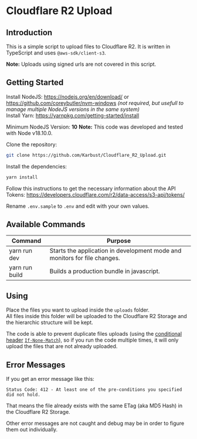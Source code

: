 # Cloudflare R2 Upload

## Introduction

This is a simple script to upload files to Cloudflare R2. It is written in TypeScript and uses `@aws-sdk/client-s3`.

**Note:** Uploads using signed urls are not covered in this script.

## Getting Started

Install NodeJS: https://nodejs.org/en/download/ or https://github.com/coreybutler/nvm-windows _(not required, but usefull to manage multiple NodeJS versions in the same system)_\
Install Yarn: https://yarnpkg.com/getting-started/install

Minimum NodeJS Version: **10**
**Note:** This code was developed and tested with Node v18.10.0.

Clone the repository:
```bash
git clone https://github.com/Karbust/Cloudflare_R2_Upload.git
```
Install the dependencies:

```bash
yarn install
```

Follow this instructions to get the necessary information about the API Tokens: https://developers.cloudflare.com/r2/data-access/s3-api/tokens/

Rename `.env.sample` to `.env` and edit with your own values.

## Available Commands

| Command                 | Purpose                                                                   |
|-------------------------|---------------------------------------------------------------------------|
| yarn run dev            | Starts the application in development mode and monitors for file changes. |
| yarn run build          | Builds a production bundle in javascript.                                 |

## Using

Place the files you want to upload inside the `uploads` folder. \
All files inside this folder will be uploaded to the Cloudflare R2 Storage and the hierarchic structure will be kept.

The code is able to prevent duplicate files uploads (using the [conditional header](https://developer.mozilla.org/en-US/docs/Web/HTTP/Conditional_requests) [`If-None-Match`](https://developer.mozilla.org/en-US/docs/Web/HTTP/Headers/If-None-Match)), so if you run the code multiple times, it will only upload the files that are not already uploaded.

## Error Messages

If you get an error message like this:

```text
Status Code: 412 - At least one of the pre-conditions you specified did not hold.
```

That means the file already exists with the same ETag (aka MD5 Hash) in the Cloudflare R2 Storage.

Other error messages are not caught and debug may be in order to figure them out individually.
